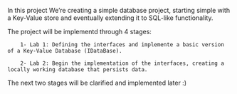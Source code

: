 In this project We’re creating a simple database project, starting simple with a Key-Value store and eventually extending it to SQL-like functionality.

The project will be implementd through 4 stages:

        1- Lab 1: Defining the interfaces and implemente a basic version of a Key-Value Database (IDataBase).
      
        2- Lab 2: Begin the implementation of the interfaces, creating a locally working database that persists data.

The next two stages will be clarified and implemented later :) 
